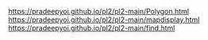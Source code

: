 https://pradeepyoi.github.io/pl2/pl2-main/Polygon.html
https://pradeepyoi.github.io/pl2/pl2-main/mapdisplay.html
https://pradeepyoi.github.io/pl2/pl2-main/find.html
